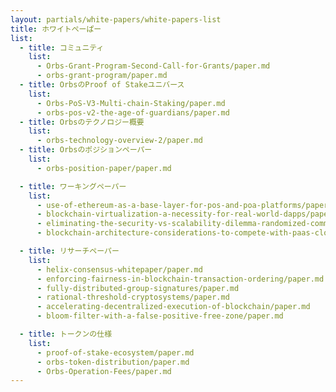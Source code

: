 ```yaml
---
layout: partials/white-papers/white-papers-list
title: ホワイトぺーぱー
list:
  - title: コミュニティ
    list:
      - Orbs-Grant-Program-Second-Call-for-Grants/paper.md
      - orbs-grant-program/paper.md
  - title: OrbsのProof of Stakeユニバース
    list:
      - Orbs-PoS-V3-Multi-chain-Staking/paper.md
      - orbs-pos-v2-the-age-of-guardians/paper.md
  - title: Orbsのテクノロジー概要
    list:
      - orbs-technology-overview-2/paper.md
  - title: Orbsのポジションペーパー
    list:
      - orbs-position-paper/paper.md

  - title: ワーキングペーパー
    list:
      - use-of-ethereum-as-a-base-layer-for-pos-and-poa-platforms/paper.md
      - blockchain-virtualization-a-necessity-for-real-world-dapps/paper.md
      - eliminating-the-security-vs-scalability-dilemma-randomized-committee-consensus-protocols/paper.md
      - blockchain-architecture-considerations-to-compete-with-paas-cloud-services/paper.md

  - title: リサーチペーパー
    list:
      - helix-consensus-whitepaper/paper.md
      - enforcing-fairness-in-blockchain-transaction-ordering/paper.md
      - fully-distributed-group-signatures/paper.md
      - rational-threshold-cryptosystems/paper.md
      - accelerating-decentralized-execution-of-blockchain/paper.md
      - bloom-filter-with-a-false-positive-free-zone/paper.md

  - title: トークンの仕様
    list:
      - proof-of-stake-ecosystem/paper.md
      - orbs-token-distribution/paper.md
      - Orbs-Operation-Fees/paper.md
---
```

